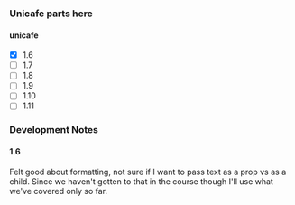 ### Unicafe parts here

#### unicafe
- [x] 1.6
- [ ] 1.7
- [ ] 1.8
- [ ] 1.9
- [ ] 1.10
- [ ] 1.11

### Development Notes

#### 1.6
Felt good about formatting, not sure if I want to pass text as a prop vs as a child. Since we haven't gotten to that in the course though I'll use what we've covered only so far.
